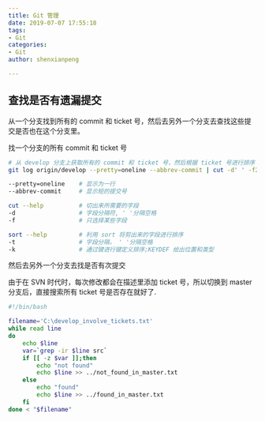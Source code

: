 ```yaml
---
title: Git 管理
date: 2019-07-07 17:55:18
tags:
- Git
categories: 
- Git
author: shenxianpeng

---
```


## 查找是否有遗漏提交

从一个分支找到所有的 commit 和 ticket 号，然后去另外一个分支去查找这些提交是否也在这个分支里。

找一个分支的所有 commit 和 ticket 号

```bash
# 从 develop 分支上获取所有的 commit 和 ticket 号，然后根据 ticket 号进行排序
git log origin/develop --pretty=oneline --abbrev-commit | cut -d' ' -f2,1 | sort -t ' ' -k 2 >> develop_involve_tickets.txt

--pretty=oneline    # 显示为一行
--abbrev-commit     # 显示短的提交号

cut --help          # 切出来所需要的字段
-d                  # 字段分隔符, ' '分隔空格
-f                  # 只选择某些字段

sort --help         # 利用 sort 将剪出来的字段进行排序
-t                  # 字段分隔， ' '分隔空格
-k                  # 通过键进行键定义排序;KEYDEF 给出位置和类型
```

然后去另外一个分支去找是否有次提交

由于在 SVN 时代时，每次修改都会在描述里添加 ticket 号，所以切换到 master 分支后，直接搜索所有 ticket 号是否存在就好了.

```bash
#!/bin/bash

filename='C:\develop_involve_tickets.txt'
while read line
do
    echo $line
    var=`grep -ir $line src`
    if [[ -z $var ]];then
        echo "not found"
        echo $line >> ../not_found_in_master.txt
    else
        echo "found"
        echo $line >> ../found_in_master.txt
    fi
done < "$filename"
```
